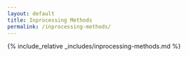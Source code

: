```yaml
---
layout: default
title: Inprocessing Methods
permalink: /inprocessing-methods/
---
```


{% include_relative _includes/inprocessing-methods.md %}
